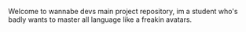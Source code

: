 Welcome to wannabe devs main project repository, im a student who's badly wants to master all language like a freakin avatars.

